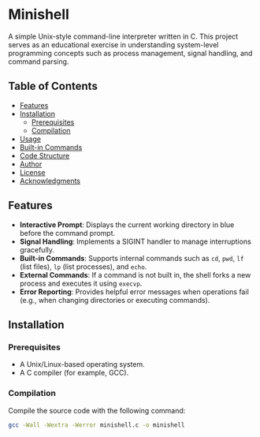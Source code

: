 # Minishell

A simple Unix-style command-line interpreter written in C. This project serves as an educational exercise in understanding system-level programming concepts such as process management, signal handling, and command parsing.

## Table of Contents

- [Features](#features)
- [Installation](#installation)
  - [Prerequisites](#prerequisites)
  - [Compilation](#compilation)
- [Usage](#usage)
- [Built-in Commands](#built-in-commands)
- [Code Structure](#code-structure)
- [Author](#author)
- [License](#license)
- [Acknowledgments](#acknowledgments)

## Features

- **Interactive Prompt**: Displays the current working directory in blue before the command prompt.
- **Signal Handling**: Implements a SIGINT handler to manage interruptions gracefully.
- **Built-in Commands**: Supports internal commands such as `cd`, `pwd`, `lf` (list files), `lp` (list processes), and `echo`.
- **External Commands**: If a command is not built in, the shell forks a new process and executes it using `execvp`.
- **Error Reporting**: Provides helpful error messages when operations fail (e.g., when changing directories or executing commands).

## Installation

### Prerequisites

- A Unix/Linux-based operating system.
- A C compiler (for example, GCC).

### Compilation

Compile the source code with the following command:

```bash
gcc -Wall -Wextra -Werror minishell.c -o minishell

